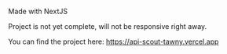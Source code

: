 Made with NextJS

Project is not yet complete, will not be responsive right away.

You can find the project here: https://api-scout-tawny.vercel.app

